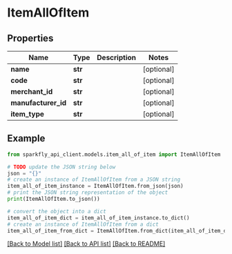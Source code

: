 # ItemAllOfItem


## Properties

Name | Type | Description | Notes
------------ | ------------- | ------------- | -------------
**name** | **str** |  | [optional] 
**code** | **str** |  | [optional] 
**merchant_id** | **str** |  | [optional] 
**manufacturer_id** | **str** |  | [optional] 
**item_type** | **str** |  | [optional] 

## Example

```python
from sparkfly_api_client.models.item_all_of_item import ItemAllOfItem

# TODO update the JSON string below
json = "{}"
# create an instance of ItemAllOfItem from a JSON string
item_all_of_item_instance = ItemAllOfItem.from_json(json)
# print the JSON string representation of the object
print(ItemAllOfItem.to_json())

# convert the object into a dict
item_all_of_item_dict = item_all_of_item_instance.to_dict()
# create an instance of ItemAllOfItem from a dict
item_all_of_item_from_dict = ItemAllOfItem.from_dict(item_all_of_item_dict)
```
[[Back to Model list]](../README.md#documentation-for-models) [[Back to API list]](../README.md#documentation-for-api-endpoints) [[Back to README]](../README.md)



